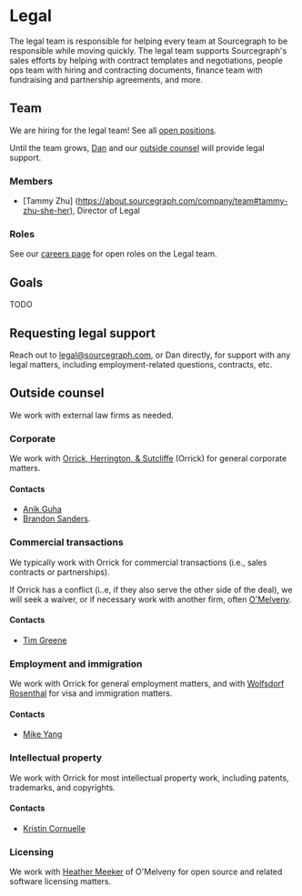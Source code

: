 # Legal

The legal team is responsible for helping every team at Sourcegraph to be responsible while moving quickly. The legal team supports Sourcegraph's sales efforts by helping with contract templates and negotiations, people ops team with hiring and contracting documents, finance team with fundraising and partnership agreements, and more. 

## Team

We are hiring for the legal team! See all [open positions](../../../../company/careers.md).

Until the team grows, [Dan](../../../../company/team/index.md#dan-adler-he-him) and our [outside counsel](#outside-counsel) will provide legal support.

### Members

- [Tammy Zhu] (https://about.sourcegraph.com/company/team#tammy-zhu-she-her), Director of Legal

### Roles

See our [careers page](../../../../company/careers.md) for open roles on the Legal team.

## Goals

TODO

## Requesting legal support

Reach out to [legal@sourcegraph.com](mailto:legal@sourcegraph.com), or Dan directly, for support with any legal matters, including employment-related questions, contracts, etc.

## Outside counsel

We work with external law firms as needed.

### Corporate

We work with [Orrick, Herrington, & Sutcliffe](https://www.orrick.com/) (Orrick) for general corporate matters. 

#### Contacts

- [Anik Guha](https://www.orrick.com/en/People/6/4/C/Anik-Guha)
- [Brandon Sanders](https://www.orrick.com/en/People/7/3/5/Kevin-Brandon-Sanders).

### Commercial transactions

We typically work with Orrick for commercial transactions (i.e., sales contracts or partnerships).

If Orrick has a conflict (i..e, if they also serve the other side of the deal), we will seek a waiver, or if necessary work with another firm, often [O'Melveny](https://www.omm.com/).

#### Contacts

- [Tim Greene](https://www.orrick.com/en/People/0/3/D/Timothy-Greene)

### Employment and immigration

We work with Orrick for general employment matters, and with [Wolfsdorf Rosenthal](https://wolfsdorf.com/) for visa and immigration matters.

#### Contacts

- [Mike Yang](https://www.orrick.com/en/People/8/C/2/Michael-Y-Yang)

### Intellectual property

We work with Orrick for most intellectual property work, including patents, trademarks, and copyrights.

#### Contacts

- [Kristin Cornuelle](https://www.orrick.com/en/People/A/1/F/Kristin-Cornuelle)

### Licensing

We work with [Heather Meeker](https://www.omm.com/professionals/heather-j-meeker/) of O'Melveny for open source and related software licensing matters.
